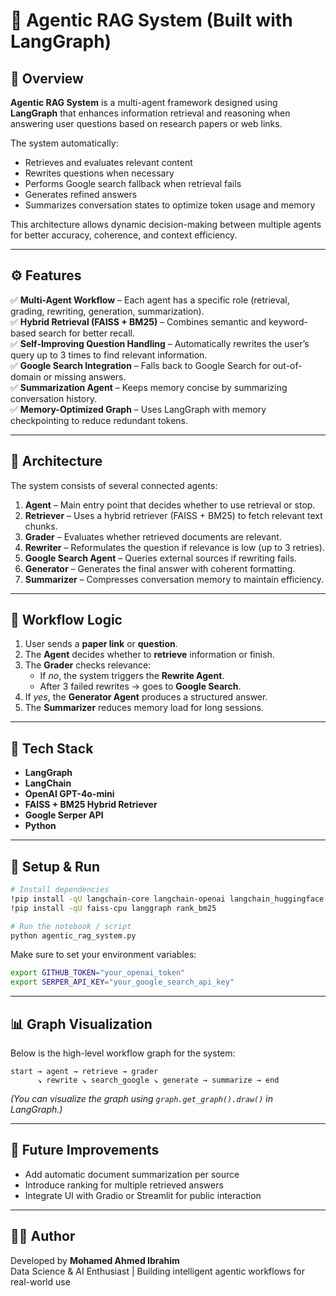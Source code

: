 # 🧠 Agentic RAG System (Built with LangGraph)

## 📌 Overview  
**Agentic RAG System** is a multi-agent framework designed using **LangGraph** that enhances information retrieval and reasoning when answering user questions based on research papers or web links.  

The system automatically:
- Retrieves and evaluates relevant content  
- Rewrites questions when necessary  
- Performs Google search fallback when retrieval fails  
- Generates refined answers  
- Summarizes conversation states to optimize token usage and memory  

This architecture allows dynamic decision-making between multiple agents for better accuracy, coherence, and context efficiency.

---

## ⚙️ Features  
✅ **Multi-Agent Workflow** – Each agent has a specific role (retrieval, grading, rewriting, generation, summarization).  
✅ **Hybrid Retrieval (FAISS + BM25)** – Combines semantic and keyword-based search for better recall.  
✅ **Self-Improving Question Handling** – Automatically rewrites the user’s query up to 3 times to find relevant information.  
✅ **Google Search Integration** – Falls back to Google Search for out-of-domain or missing answers.  
✅ **Summarization Agent** – Keeps memory concise by summarizing conversation history.  
✅ **Memory-Optimized Graph** – Uses LangGraph with memory checkpointing to reduce redundant tokens.

---

## 🧩 Architecture  
The system consists of several connected agents:

1. **Agent** – Main entry point that decides whether to use retrieval or stop.  
2. **Retriever** – Uses a hybrid retriever (FAISS + BM25) to fetch relevant text chunks.  
3. **Grader** – Evaluates whether retrieved documents are relevant.  
4. **Rewriter** – Reformulates the question if relevance is low (up to 3 retries).  
5. **Google Search Agent** – Queries external sources if rewriting fails.  
6. **Generator** – Generates the final answer with coherent formatting.  
7. **Summarizer** – Compresses conversation memory to maintain efficiency.

---

## 🧠 Workflow Logic
1. User sends a **paper link** or **question**.  
2. The **Agent** decides whether to **retrieve** information or finish.  
3. The **Grader** checks relevance:  
   - If *no*, the system triggers the **Rewrite Agent**.  
   - After 3 failed rewrites → goes to **Google Search**.  
4. If *yes*, the **Generator Agent** produces a structured answer.  
5. The **Summarizer** reduces memory load for long sessions.  

---

## 🧱 Tech Stack  
- **LangGraph**  
- **LangChain**  
- **OpenAI GPT-4o-mini**  
- **FAISS + BM25 Hybrid Retriever**  
- **Google Serper API**  
- **Python**  

---

## 🚀 Setup & Run
```bash
# Install dependencies
!pip install -qU langchain-core langchain-openai langchain_huggingface langchain-community langsmith
!pip install -qU faiss-cpu langgraph rank_bm25

# Run the notebook / script
python agentic_rag_system.py
```

Make sure to set your environment variables:
```bash
export GITHUB_TOKEN="your_openai_token"
export SERPER_API_KEY="your_google_search_api_key"
```

---

## 📊 Graph Visualization  
Below is the high-level workflow graph for the system:

```
start → agent → retrieve → grader
      ↘ rewrite ↘ search_google ↘ generate → summarize → end
```

*(You can visualize the graph using `graph.get_graph().draw()` in LangGraph.)*

---

## 🧩 Future Improvements  
- Add automatic document summarization per source  
- Introduce ranking for multiple retrieved answers  
- Integrate UI with Gradio or Streamlit for public interaction  

---

## 👨‍💻 Author  
Developed by **Mohamed Ahmed Ibrahim**  
Data Science & AI Enthusiast | Building intelligent agentic workflows for real-world use
